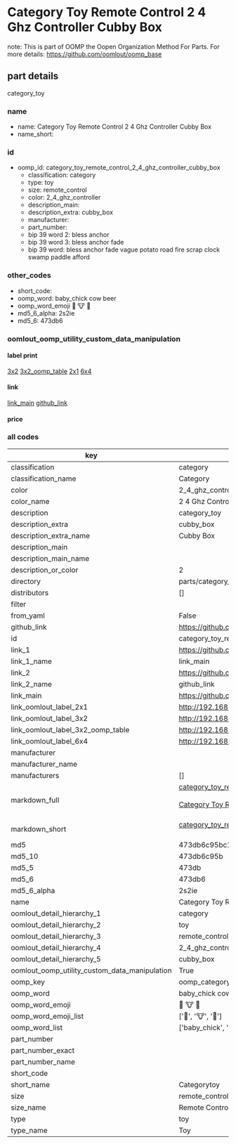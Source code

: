 # Category Toy Remote Control 2 4 Ghz Controller Cubby Box  

note: This is part of OOMP the Oopen Organization Method For Parts. For more details: https://github.com/oomlout/oomp_base

##  part details



category_toy

### name
* name: Category Toy Remote Control 2 4 Ghz Controller Cubby Box
* name_short: 
### id
* oomp_id: category_toy_remote_control_2_4_ghz_controller_cubby_box
  * classification: category
  * type: toy
  * size: remote_control
  * color: 2_4_ghz_controller
  * description_main: 
  * description_extra: cubby_box
  * manufacturer: 
  * part_number: 
  * bip 39 word 2: bless anchor
  * bip 39 word 3: bless anchor fade
  * bip 39 word: bless anchor fade vague potato road fire scrap clock swamp paddle afford

### other_codes
* short_code: 
* oomp_word: baby_chick cow beer
* oomp_word_emoji :baby_chick: :cow: :beer:
* md5_6_alpha: 2s2ie
* md5_6: 473db6






### oomlout_oomp_utility_custom_data_manipulation
#### label print
[3x2](http://192.168.1.245:1112/?label=oomp%202s2ie)
[3x2_oomp_table](http://192.168.1.107:1112/?label=oomp%202s2ie)
[2x1](http://192.168.1.242:1112/?label=oomp%202s2ie)
[6x4](http://192.168.1.55:1112/?label=oomp%202s2ie)    

#### link

[link_main](https://github.com/oomlout/oomlout_oomp_current_version_messy/tree/main/parts/category_toy_remote_control_2_4_ghz_controller_cubby_box) [github_link](https://github.com/oomlout/oomlout_oomp_part_src/tree/main/parts/category_toy_remote_control_2_4_ghz_controller_cubby_box)                             

#### price







### all codes 
| key | value |  
| --- | --- |  
| classification | category |  
| classification_name | Category |  
| color | 2_4_ghz_controller |  
| color_name | 2 4 Ghz Controller |  
| description | category_toy |  
| description_extra | cubby_box |  
| description_extra_name | Cubby Box |  
| description_main |  |  
| description_main_name |  |  
| description_or_color | 2  |  
| directory | parts/category_toy_remote_control_2_4_ghz_controller_cubby_box |  
| distributors | [] |  
| filter |  |  
| from_yaml | False |  
| github_link | https://github.com/oomlout/oomlout_oomp_part_src/tree/main/parts/category_toy_remote_control_2_4_ghz_controller_cubby_box |  
| id | category_toy_remote_control_2_4_ghz_controller_cubby_box |  
| link_1 | https://github.com/oomlout/oomlout_oomp_current_version_messy/tree/main/parts/category_toy_remote_control_2_4_ghz_controller_cubby_box |  
| link_1_name | link_main |  
| link_2 | https://github.com/oomlout/oomlout_oomp_part_src/tree/main/parts/category_toy_remote_control_2_4_ghz_controller_cubby_box |  
| link_2_name | github_link |  
| link_main | https://github.com/oomlout/oomlout_oomp_current_version_messy/tree/main/parts/category_toy_remote_control_2_4_ghz_controller_cubby_box |  
| link_oomlout_label_2x1 | http://192.168.1.242:1112/?label=oomp%202s2ie |  
| link_oomlout_label_3x2 | http://192.168.1.245:1112/?label=oomp%202s2ie |  
| link_oomlout_label_3x2_oomp_table | http://192.168.1.107:1112/?label=oomp%202s2ie |  
| link_oomlout_label_6x4 | http://192.168.1.55:1112/?label=oomp%202s2ie |  
| manufacturer |  |  
| manufacturer_name |  |  
| manufacturers | [] |  
| markdown_full | [category_toy_remote_control_2_4_ghz_controller_cubby_box](https://github.com/oomlout/oomlout_oomp_current_version_messy/tree/main/parts/category_toy_remote_control_2_4_ghz_controller_cubby_box)<br>[](https://github.com/oomlout/oomlout_oomp_current_version_messy/tree/main/parts/category_toy_remote_control_2_4_ghz_controller_cubby_box)<br>[Category Toy Remote Control 2 4 Ghz Controller Cubby Box](https://github.com/oomlout/oomlout_oomp_current_version_messy/tree/main/parts/category_toy_remote_control_2_4_ghz_controller_cubby_box)<br><br> |  
| markdown_short | [category_toy_remote_control_2_4_ghz_controller_cubby_box](https://github.com/oomlout/oomlout_oomp_current_version_messy/tree/main/parts/category_toy_remote_control_2_4_ghz_controller_cubby_box)<br><br> |  
| md5 | 473db6c95bc16ae6ebd46f0aa38218bd |  
| md5_10 | 473db6c95b |  
| md5_5 | 473db |  
| md5_6 | 473db6 |  
| md5_6_alpha | 2s2ie |  
| name | Category Toy Remote Control 2 4 Ghz Controller Cubby Box |  
| oomlout_detail_hierarchy_1 | category |  
| oomlout_detail_hierarchy_2 | toy |  
| oomlout_detail_hierarchy_3 | remote_control |  
| oomlout_detail_hierarchy_4 | 2_4_ghz_controller |  
| oomlout_detail_hierarchy_5 | cubby_box |  
| oomlout_oomp_utility_custom_data_manipulation | True |  
| oomp_key | oomp_category_toy_remote_control_2_4_ghz_controller_cubby_box |  
| oomp_word | baby_chick cow beer |  
| oomp_word_emoji | :baby_chick: :cow: :beer: |  
| oomp_word_emoji_list | [':baby_chick:', ':cow:', ':beer:'] |  
| oomp_word_list | ['baby_chick', 'cow', 'beer'] |  
| part_number |  |  
| part_number_exact |  |  
| part_number_name |  |  
| short_code |  |  
| short_name | Categorytoy |  
| size | remote_control |  
| size_name | Remote Control |  
| type | toy |  
| type_name | Toy |  
